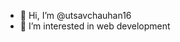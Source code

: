 - 👋 Hi, I’m @utsavchauhan16
- 👀 I’m interested in web development


<!---
utsavchauhan16/utsavchauhan16 is a ✨ special ✨ repository because its `README.md` (this file) appears on your GitHub profile.
You can click the Preview link to take a look at your changes.
--->
